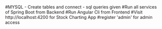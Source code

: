 #MYSQL - Create tables and connect - sql queries given
#Run all services of Spring Boot from Backend
#Run Angular Cli from Frontend
#Visit http://localhost:4200 for Stock Charting App
#register 'admin' for admin access
